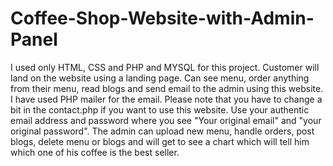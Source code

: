 # Coffee-Shop-Website-with-Admin-Panel
I used only HTML, CSS and PHP and MYSQL for this project. Customer will land on the website  using a landing page. Can see menu, order anything from their menu, read blogs and send email to the admin using this website. I have used PHP mailer for the email. Please note that you have to change a bit in the contact.php if you want to use this website. Use your authentic email address and password where you see "Your original email" and "your original password". The admin can upload new menu, handle orders, post blogs, delete menu or blogs and will get to see a chart which will tell him which one of his coffee is the best seller.
